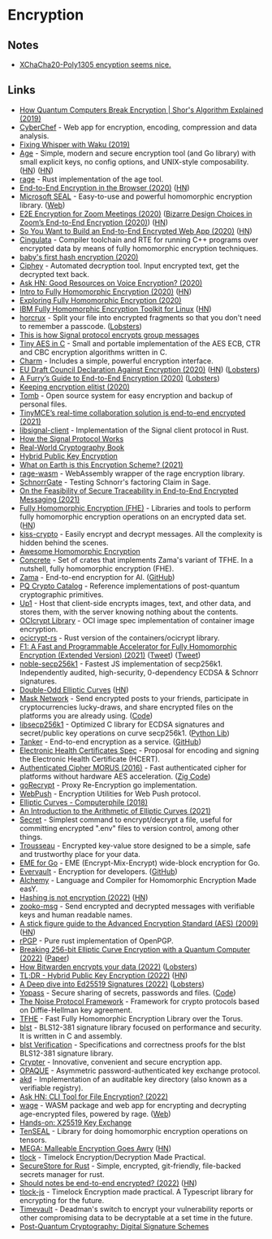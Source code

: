 # Encryption

## Notes

- [XChaCha20-Poly1305 encyption seems nice.](https://twitter.com/reflectnotes/status/1412453321705656324)

## Links

- [How Quantum Computers Break Encryption | Shor's Algorithm Explained (2019)](https://www.youtube.com/watch?v=lvTqbM5Dq4Q)
- [CyberChef](https://github.com/gchq/CyberChef) - Web app for encryption, encoding, compression and data analysis.
- [Fixing Whisper with Waku (2019)](https://vac.dev/fixing-whisper-with-waku)
- [Age](https://github.com/FiloSottile/age) - Simple, modern and secure encryption tool (and Go library) with small explicit keys, no config options, and UNIX-style composability. ([HN](https://news.ycombinator.com/item?id=21895671)) ([HN](https://news.ycombinator.com/item?id=28435613))
- [rage](https://github.com/str4d/rage) - Rust implementation of the age tool.
- [End-to-End Encryption in the Browser (2020)](https://blog.excalidraw.com/end-to-end-encryption/) ([HN](https://news.ycombinator.com/item?id=22663435))
- [Microsoft SEAL](https://github.com/microsoft/SEAL) - Easy-to-use and powerful homomorphic encryption library. ([Web](https://www.microsoft.com/en-us/research/project/microsoft-seal/))
- [E2E Encryption for Zoom Meetings (2020)](https://github.com/zoom/zoom-e2e-whitepaper/blob/master/zoom_e2e.pdf) ([Bizarre Design Choices in Zoom’s End-to-End Encryption (2020)](https://soatok.blog/2020/10/28/bizarre-design-choices-in-zooms-end-to-end-encryption/)) ([HN](https://news.ycombinator.com/item?id=24937298))
- [So You Want to Build an End-to-End Encrypted Web App (2020)](https://www.zfnd.org/blog/so-you-want-an-e2e-encrypted-webapp/) ([HN](https://news.ycombinator.com/item?id=23426564))
- [Cingulata](https://github.com/CEA-LIST/Cingulata) - Compiler toolchain and RTE for running C++ programs over encrypted data by means of fully homomorphic encryption techniques.
- [baby's first hash encryption (2020)](https://www.thefragehaver.com/posts/encryptionone/)
- [Ciphey](https://github.com/Ciphey/Ciphey) - Automated decryption tool. Input encrypted text, get the decrypted text back.
- [Ask HN: Good Resources on Voice Encryption? (2020)](https://news.ycombinator.com/item?id=23712006)
- [Intro to Fully Homomorphic Encryption (2020)](http://blog.higashi.tech/2020/06/16/fhe_01.html) ([HN](https://news.ycombinator.com/item?id=23721661))
- [Exploring Fully Homomorphic Encryption (2020)](https://vitalik.ca/general/2020/07/20/homomorphic.html)
- [IBM Fully Homomorphic Encryption Toolkit for Linux](https://github.com/IBM/fhe-toolkit-linux) ([HN](https://news.ycombinator.com/item?id=24025478))
- [horcrux](https://github.com/jesseduffield/horcrux) - Split your file into encrypted fragments so that you don't need to remember a passcode. ([Lobsters](https://lobste.rs/s/2nalpm/split_files_into_encrypted_segments))
- [This is how Signal protocol encrypts group messages](https://www.reddit.com/r/signal/comments/a2ogk2/this_is_how_signal_protocol_encrypts_group/)
- [Tiny AES in C](https://github.com/kokke/tiny-AES-c) - Small and portable implementation of the AES ECB, CTR and CBC encryption algorithms written in C.
- [Charm](https://github.com/charmbracelet/charm) - Includes a simple, powerful encryption interface.
- [EU Draft Council Declaration Against Encryption (2020)](https://www.statewatch.org/media/1434/eu-council-draft-declaration-against-encryption-12143-20.pdf) ([HN](https://news.ycombinator.com/item?id=25028411)) ([Lobsters](https://lobste.rs/s/ydeb9n/eu_draft_declaration_against_encryption))
- [A Furry’s Guide to End-to-End Encryption (2020)](https://soatok.blog/2020/11/14/going-bark-a-furrys-guide-to-end-to-end-encryption/) ([Lobsters](https://lobste.rs/s/mn1am1/going_bark_furry_s_guide_end_end))
- [Keeping encryption elitist (2020)](https://blog.cerebralab.com/Keeping_encryption_elitist)
- [Tomb](https://github.com/dyne/Tomb) - Open source system for easy encryption and backup of personal files.
- [TinyMCE’s real-time collaboration solution is end-to-end encrypted (2021)](https://www.tiny.cloud/blog/real-time-collaboration-end-to-end-encryption/)
- [libsignal-client](https://github.com/signalapp/libsignal-client) - Implementation of the Signal client protocol in Rust.
- [How the Signal Protocol Works](https://livebook.manning.com/book/real-world-cryptography/chapter-10/v-10/1)
- [Real-World Cryptography Book](https://livebook.manning.com/book/real-world-cryptography/welcome/v-10/)
- [Hybrid Public Key Encryption](https://github.com/cfrg/draft-irtf-cfrg-hpke)
- [What on Earth is this Encryption Scheme? (2021)](https://capnfabs.net/posts/wtf-encryption-scheme-synology-diskstation-nas/)
- [rage-wasm](https://github.com/kanru/rage-wasm) - WebAssembly wrapper of the rage encryption library.
- [SchnorrGate](https://github.com/lducas/SchnorrGate) - Testing Schnorr's factoring Claim in Sage.
- [On the Feasibility of Secure Traceability in End-to-End Encrypted Messaging (2021)](https://nadim.computer/posts/2021-06-02-traceability.html)
- [Fully Homomorphic Encryption (FHE)](https://github.com/google/fully-homomorphic-encryption) - Libraries and tools to perform fully homomorphic encryption operations on an encrypted data set. ([HN](https://news.ycombinator.com/item?id=27510902))
- [kiss-crypto](https://www.npmjs.com/package/kiss-crypto) - Easily encrypt and decrypt messages. All the complexity is hidden behind the scenes.
- [Awesome Homomorphic Encryption](https://github.com/jonaschn/awesome-he)
- [Concrete](https://github.com/zama-ai/concrete) - Set of crates that implements Zama's variant of TFHE. In a nutshell, fully homomorphic encryption (FHE).
- [Zama](https://zama.ai/) - End-to-end encryption for AI. ([GitHub](https://github.com/zama-ai))
- [PQ Crypto Catalog](https://github.com/kriskwiatkowski/pqc) - Reference implementations of post-quantum cryptographic primitives.
- [Up1](https://github.com/Upload/Up1) - Host that client-side encrypts images, text, and other data, and stores them, with the server knowing nothing about the contents.
- [OCIcrypt Library](https://github.com/containers/ocicrypt) - OCI image spec implementation of container image encryption.
- [ocicrypt-rs](https://github.com/containers/ocicrypt-rs) - Rust version of the containers/ocicrypt library.
- [F1: A Fast and Programmable Accelerator for Fully Homomorphic Encryption (Extended Version) (2021)](https://arxiv.org/abs/2109.05371) ([Tweet](https://twitter.com/vj_chidambaram/status/1439222843665956870)) ([Tweet](https://twitter.com/Theophite/status/1438738713018699778))
- [noble-secp256k1](https://github.com/paulmillr/noble-secp256k1) - Fastest JS implementation of secp256k1. Independently audited, high-security, 0-dependency ECDSA & Schnorr signatures.
- [Double-Odd Elliptic Curves](https://doubleodd.group/front.html) ([HN](https://news.ycombinator.com/item?id=28736958))
- [Mask Network](https://mask.io/) - Send encrypted posts to your friends, participate in cryptocurrencies lucky-draws, and share encrypted files on the platforms you are already using. ([Code](https://github.com/DimensionDev/Maskbook))
- [libsecp256k1](https://github.com/bitcoin-core/secp256k1) - Optimized C library for ECDSA signatures and secret/public key operations on curve secp256k1. ([Python Lib](https://github.com/rustyrussell/secp256k1-py))
- [Tanker](https://tanker.io/) - End-to-end encryption as a service. ([GitHub](https://github.com/TankerHQ))
- [Electronic Health Certificates Spec](https://github.com/ehn-dcc-development/hcert-spec) - Proposal for encoding and signing the Electronic Health Certificate (HCERT).
- [Authenticated Cipher MORUS (2016)](https://competitions.cr.yp.to/round3/morusv2.pdf) - Fast authenticated cipher for platforms without hardware AES acceleration. ([Zig Code](https://github.com/jedisct1/zig-morus))
- [goRecrypt](https://github.com/SherLzp/goRecrypt) - Proxy Re-Encryption go implementation.
- [WebPush](https://github.com/zaru/webpush) - Encryption Utilities for Web Push protocol.
- [Elliptic Curves - Computerphile (2018)](https://www.youtube.com/watch?v=NF1pwjL9-DE)
- [An Introduction to the Arithmetic of Elliptic Curves (2021)](https://www.youtube.com/playlist?list=PLYpVTXjEi1oe1OeAllJpNhFoI4B7Ws8Yl)
- [Secret](https://github.com/fabiospampinato/secret) - Simplest command to encrypt/decrypt a file, useful for committing encrypted ".env" files to version control, among other things.
- [Trousseau](https://github.com/oleiade/trousseau) - Encrypted key-value store designed to be a simple, safe and trustworthy place for your data.
- [EME for Go](https://github.com/rfjakob/eme) - EME (Encrypt-Mix-Encrypt) wide-block encryption for Go.
- [Evervault](https://evervault.com/) - Encryption for developers. ([GitHub](https://github.com/evervault))
- [Alchemy](https://github.com/cpeikert/ALCHEMY) - Language and Compiler for Homomorphic Encryption Made easY.
- [Hashing is not encryption (2022)](https://eric.mann.blog/hashing-is-not-encryption/) ([HN](https://news.ycombinator.com/item?id=29855212))
- [zooko-msg](https://github.com/publiusfederalist/zooko-msg) - Send encrypted and decrypted messages with verifiable keys and human readable names.
- [A stick figure guide to the Advanced Encryption Standard (AES) (2009)](http://www.moserware.com/2009/09/stick-figure-guide-to-advanced.html) ([HN](https://news.ycombinator.com/item?id=30187633))
- [rPGP](https://github.com/rpgp/rpgp) - Pure rust implementation of OpenPGP.
- [Breaking 256-bit Elliptic Curve Encryption with a Quantum Computer (2022)](https://www.schneier.com/blog/archives/2022/02/breaking-245-bit-elliptic-curve-encryption-with-a-quantum-computer.html) ([Paper](https://avs.scitation.org/doi/pdf/10.1116/5.0073075))
- [How Bitwarden encrypts your data (2022)](https://www.huy.rocks/everyday/02-22-2022-security-how-bitwarden-encrypts-your-data) ([Lobsters](https://lobste.rs/s/plnc1z/how_bitwarden_encrypts_your_data))
- [TL;DR - Hybrid Public Key Encryption (2022)](https://www.franziskuskiefer.de/p/tldr-hybrid-public-key-encryption/) ([HN](https://news.ycombinator.com/item?id=30497897))
- [A Deep dive into Ed25519 Signatures (2022)](https://cendyne.dev/posts/2022-03-06-ed25519-signatures.html) ([Lobsters](https://lobste.rs/s/dcs345/deep_dive_into_ed25519_signatures))
- [Yopass](https://yopass.se/) - Secure sharing of secrets, passwords and files. ([Code](https://github.com/jhaals/yopass))
- [The Noise Protocol Framework](https://noiseprotocol.org/noise.html) - Framework for crypto protocols based on Diffie-Hellman key agreement.
- [TFHE](https://github.com/tfhe/tfhe) - Fast Fully Homomorphic Encryption Library over the Torus.
- [blst](https://github.com/supranational/blst) - BLS12-381 signature library focused on performance and security. It is written in C and assembly.
- [blst Verification](https://github.com/GaloisInc/BLST-Verification) - Specifications and correctness proofs for the blst BLS12-381 signature library.
- [Crypter](https://github.com/HR/Crypter) - Innovative, convenient and secure encryption app.
- [OPAQUE](https://github.com/novifinancial/opaque-ke) - Asymmetric password-authenticated key exchange protocol.
- [akd](https://github.com/novifinancial/akd) - Implementation of an auditable key directory (also known as a verifiable registry).
- [Ask HN: CLI Tool for File Encryption? (2022)](https://news.ycombinator.com/item?id=31204523)
- [wage](https://github.com/str4d/wage) - WASM package and web app for encrypting and decrypting age-encrypted files, powered by rage. ([Web](https://rage-encry.pt/))
- [Hands-on: X25519 Key Exchange](https://x25519.ulfheim.net/)
- [TenSEAL](https://github.com/OpenMined/TenSEAL) - Library for doing homomorphic encryption operations on tensors.
- [MEGA: Malleable Encryption Goes Awry](https://mega-awry.io/) ([HN](https://news.ycombinator.com/item?id=31829130))
- [tlock](https://github.com/drand/tlock) - Timelock Encryption/Decryption Made Practical.
- [SecureStore for Rust](https://github.com/neosmart/securestore-rs) - Simple, encrypted, git-friendly, file-backed secrets manager for rust.
- [Should notes be end-to-end encrypted? (2022)](https://supernotes.app/blog/posts/notes-end-to-end-encryption/) ([HN](https://news.ycombinator.com/item?id=32562143))
- [tlock-js](https://github.com/drand/tlock-js) - Timelock Encryption made practical. A Typescript library for encrypting for the future.
- [Timevault](https://github.com/drand/timevault) - Deadman's switch to encrypt your vulnerability reports or other compromising data to be decryptable at a set time in the future.
- [Post-Quantum Cryptography: Digital Signature Schemes](https://csrc.nist.gov/projects/pqc-dig-sig/standardization/call-for-proposals)

